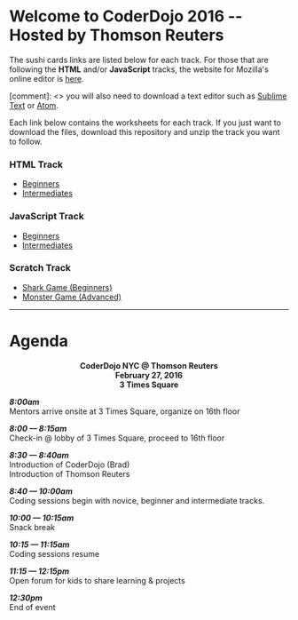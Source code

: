 # Welcome to CoderDojo 2016 -- Hosted by Thomson Reuters

The sushi cards links are listed below for each track.  For those that are following the **HTML** and/or **JavaScript** tracks, the website for Mozilla's online editor is <a href="https://thimble.mozilla.org/" target="_blank">here</a>.

[comment]: <> you will also need to download a text editor such as <a href="https://www.sublimetext.com/" target="_blank">Sublime Text</a> or <a href="https://www.atom.io/" target="_blank">Atom</a>.

Each link below contains the worksheets for each track.  If you just want to download the files, download this repository and unzip the track you want to follow.

### HTML Track
- <a href="http://kata.coderdojo.com/wiki/My_First_Website" target="_blank">Beginners</a>
- <a href="http://kata.coderdojo.com/wiki/Intermediate_HTML_CSS_Sushi" target="_blank">Intermediates</a>


### JavaScript Track
- <a href="http://kata.coderdojo.com/wiki/Beginner_Javascript_Sushi" target="_blank">Beginners</a>
- <a href="http://kata.coderdojo.com/wiki/Intermediate_Javascript_Sushi" target="_blank">Intermediates</a>


### Scratch Track
- <a href="http://kata.coderdojo.com/images/e/ea/WCD_01_Shark_Game_Level_v1.pdf" target="_blank">Shark Game (Beginners)</a>
- <a href="http://kata.coderdojo.com/images/5/50/WCD_03_Monster_Multiplication.pdf" target="_blank">Monster Game (Advanced)</a>

---

# Agenda
<center><strong>
CoderDojo NYC @ Thomson Reuters<br/>
February 27, 2016<br/>
3 Times Square<br/>
</strong></center>

***8:00am***<br/>
Mentors arrive onsite at 3 Times Square, organize on 16th floor

***8:00 &mdash; 8:15am***<br/>
Check-in @ lobby of 3 Times Square, proceed to 16th floor

***8:30 &mdash; 8:40am***<br/>
Introduction of CoderDojo (Brad)<br/>
Introduction of Thomson Reuters 

***8:40 &mdash; 10:00am***<br/>
Coding sessions begin with novice, beginner and intermediate tracks. 

***10:00 &mdash; 10:15am***<br/>
Snack break

***10:15 &mdash; 11:15am***<br/>
Coding sessions resume

***11:15 &mdash; 12:15pm***<br/>
Open forum for kids to share learning & projects

***12:30pm***<br/>
End of event

